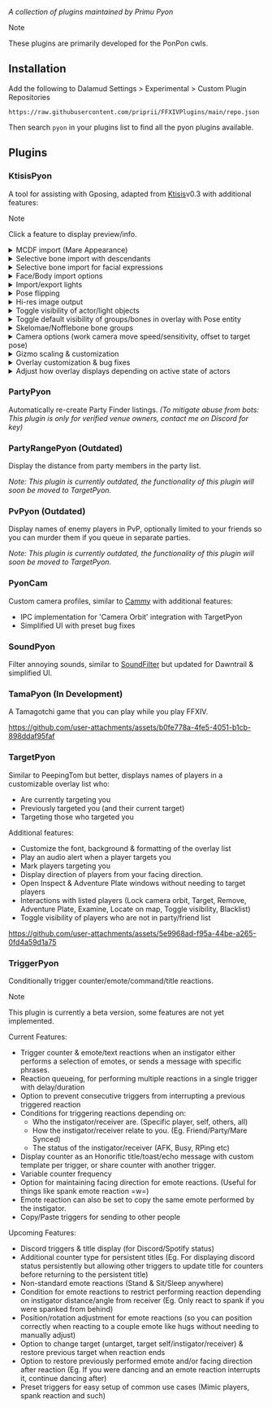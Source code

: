 *A collection of plugins maintained by Primu Pyon*

> [!NOTE]
> These plugins are primarily developed for the PonPon cwls.

## Installation

Add the following to Dalamud Settings > Experimental > Custom Plugin Repositories

`https://raw.githubusercontent.com/priprii/FFXIVPlugins/main/repo.json`

Then search `pyon` in your plugins list to find all the pyon plugins available.

## Plugins

### KtisisPyon

A tool for assisting with Gposing, adapted from [Ktisis](https://github.com/ktisis-tools/Ktisis)v0.3 with additional features:

> [!NOTE]
> Click a feature to display preview/info.

<details><summary>MCDF import (Mare Appearance)</summary><video src="https://github.com/user-attachments/assets/3e9fb3a2-0280-4d57-974f-88e4f8db865d"/></details>
<details><summary>Selective bone import with descendants</summary><video src="https://github.com/user-attachments/assets/8bbaecf2-dd27-4010-a0f4-7b249b4fc3b5"/></details>
<details><summary>Selective bone import for facial expressions</summary><video src="https://github.com/user-attachments/assets/c6fd895b-9ecb-4a7d-bfc0-cc787f8c2a5e"/></details>
<details><summary>Face/Body import options</summary><p><i>Face/Body import options are now in Ktisis v0.3.2, but they're currently buggy so KtisisPyon will continue to implement it differently.</i></p><video src="https://github.com/user-attachments/assets/71cb7439-7a05-4e9d-a64c-16a5b77f87e5"/></details>
<details><summary>Import/export lights</summary><video src="https://github.com/user-attachments/assets/b46153f1-9aba-4cae-9455-61f4c1edee19"/></details>
<details><summary>Pose flipping</summary><p><i>You can also assign a keybind for flipping pose in the Input settings.</i></p><video src="https://github.com/user-attachments/assets/c0abbc44-11d1-44f5-b3a4-75f05469d2e1"/></details>
<details><summary>Hi-res image output</summary><video src="https://github.com/user-attachments/assets/a0327b78-5944-4b85-89b9-98e2049a6ed9"/></details>
<details><summary>Toggle visibility of actor/light objects</summary><p><i>My cursor too shy for video, you toggle visibility with the icon to the left of the actor/light name. :3 The context menu is alternative way too.</i></p><video src="https://github.com/user-attachments/assets/e624210e-8f83-4773-8d1d-4be6ac824211"/></details>
<details><summary>Toggle default visibility of groups/bones in overlay with Pose entity</summary><p><i>When you toggle overlay visibility with the 'Pose' entity, any group/bone you choose to hide will not be made visible. You can still make them visible by specifically toggling their visibility, useful for bones that you rarely or never touch.</i></p><video src="https://github.com/user-attachments/assets/d76fee6a-e46f-456d-8eac-63cc3ecb11d5"/></details>
<details><summary>Skelomae/Nofflebone bone groups</summary><p><i>In addition to IVCS, groups for Skelomae/Nofflebones have been added so you can assign group colours, or hide them with the above visibility feature.</i></p></details>
<details><summary>Camera options (work camera move speed/sensitivity, offset to target pose)</summary><video src="https://github.com/user-attachments/assets/47a637c6-29d4-4aa2-a4ef-df407d9f5af8"/></details>
<details><summary>Gizmo scaling & customization</summary><video src="https://github.com/user-attachments/assets/bb714c4f-31d8-4ae3-aa08-0259ab75aecb"/></details>
<details><summary>Overlay customization & bug fixes</summary><video src="https://github.com/user-attachments/assets/0e8743f4-4fff-44b3-a1a9-173dad6de985"/></details>
<details><summary>Adjust how overlay displays depending on active state of actors</summary><video src="https://github.com/user-attachments/assets/871af91f-922f-4701-b960-0e2ff872486a"/></details>

### PartyPyon

Automatically re-create Party Finder listings. *(To mitigate abuse from bots: This plugin is only for verified venue owners, contact me on Discord for key)*

### PartyRangePyon (Outdated)

Display the distance from party members in the party list.

*Note: This plugin is currently outdated, the functionality of this plugin will soon be moved to TargetPyon.*

### PvPyon (Outdated)

Display names of enemy players in PvP, optionally limited to your friends so you can murder them if you queue in separate parties.

*Note: This plugin is currently outdated, the functionality of this plugin will soon be moved to TargetPyon.*

### PyonCam

Custom camera profiles, similar to [Cammy](https://github.com/UnknownX7/Cammy) with additional features:
- IPC implementation for 'Camera Orbit' integration with TargetPyon
- Simplified UI with preset bug fixes

### SoundPyon

Filter annoying sounds, similar to [SoundFilter](https://git.anna.lgbt/anna/SoundFilter) but updated for Dawntrail & simplified UI.

### TamaPyon (In Development)

A Tamagotchi game that you can play while you play FFXIV.

https://github.com/user-attachments/assets/b0fe778a-4fe5-4051-b1cb-898ddaf95faf

### TargetPyon

Similar to PeepingTom but better, displays names of players in a customizable overlay list who:
- Are currently targeting you
- Previously targeted you (and their current target)
- Targeting those who targeted you

Additional features:
- Customize the font, background & formatting of the overlay list
- Play an audio alert when a player targets you
- Mark players targeting you
- Display direction of players from your facing direction.
- Open Inspect & Adventure Plate windows without needing to target players
- Interactions with listed players (Lock camera orbit, Target, Remove, Adventure Plate, Examine, Locate on map, Toggle visibility, Blacklist)
- Toggle visibility of players who are not in party/friend list

https://github.com/user-attachments/assets/5e9968ad-f95a-44be-a265-0fd4a59d1a75

### TriggerPyon

Conditionally trigger counter/emote/command/title reactions.

> [!NOTE]
> This plugin is currently a beta version, some features are not yet implemented.

Current Features:
- Trigger counter & emote/text reactions when an instigator either performs a selection of emotes, or sends a message with specific phrases.
- Reaction queueing, for performing multiple reactions in a single trigger with delay/duration
- Option to prevent consecutive triggers from interrupting a previous triggered reaction
- Conditions for triggering reactions depending on:
  - Who the instigator/receiver are. (Specific player, self, others, all)
  - How the instigator/receiver relate to you. (Eg. Friend/Party/Mare Synced)
  - The status of the instigator/receiver (AFK, Busy, RPing etc)
- Display counter as an Honorific title/toast/echo message with custom template per trigger, or share counter with another trigger.
- Variable counter frequency
- Option for maintaining facing direction for emote reactions. (Useful for things like spank emote reaction =w=)
- Emote reaction can also be set to copy the same emote performed by the instigator.
- Copy/Paste triggers for sending to other people

Upcoming Features:
- Discord triggers & title display (for Discord/Spotify status)
- Additional counter type for persistent titles (Eg. For displaying discord status persistently but allowing other triggers to update title for counters before returning to the persistent title)
- Non-standard emote reactions (Stand & Sit/Sleep anywhere)
- Condition for emote reactions to restrict performing reaction depending on instigator distance/angle from receiver (Eg. Only react to spank if you were spanked from behind)
- Position/rotation adjustment for emote reactions (so you can position correctly when reacting to a couple emote like hugs without needing to manually adjust)
- Option to change target (untarget, target self/instigator/receiver) & restore previous target when reaction ends
- Option to restore previously performed emote and/or facing direction after reaction (Eg. If you were dancing and an emote reaction interrupts it, continue dancing after)
- Preset triggers for easy setup of common use cases (Mimic players, spank reaction and such)
